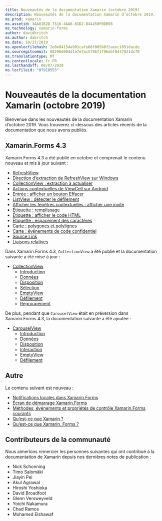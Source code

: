 ```yaml
---
title: Nouveautés de la documentation Xamarin (octobre 2019)
description: Nouveautés de la documentation Xamarin d’octobre 2019.
ms.prod: xamarin
ms.assetid: 3AA81B2D-7516-4AA6-81D2-D44450F0DB98
ms.technology: xamarin-forms
author: davidbritch
ms.author: dabritch
ms.date: 10/21/2019
ms.openlocfilehash: 2e0e84154a901cafe68f00588f2aeec1051dacde
ms.sourcegitcommit: 08290d004d1a7e7ac579bf1f96abf8437921dc70
ms.translationtype: MT
ms.contentlocale: fr-FR
ms.lasthandoff: 08/07/2020
ms.locfileid: "87918553"
---
```

# <a name="xamarin-docs-whats-new-october-2019"></a>Nouveautés de la documentation Xamarin (octobre 2019)

Bienvenue dans les nouveautés de la documentation Xamarin d’octobre 2019. Vous trouverez ci-dessous des articles récents de la documentation que nous avons publiés.

## <a name="xamarinforms-43"></a>Xamarin.Forms 4.3

Xamarin.Forms 4.3 a été publié en octobre et comprenait le contenu nouveau et mis à jour suivant :

- [RefreshView](~/xamarin-forms/user-interface/refreshview.md)
- [Direction d’extraction de RefreshView sur Windows](~/xamarin-forms/platform/windows/refreshview-pulldirection.md)
- [CollectionView : extraction à actualiser](~/xamarin-forms/user-interface/collectionview/populate-data.md#pull-to-refresh)
- [Actions contextuelles de ViewCell sur Android](~/xamarin-forms/platform/android/viewcell-context-actions.md)
- [Entrée : afficher un bouton Effacer](~/xamarin-forms/user-interface/text/entry.md#display-a-clear-button)
- [ListView : détecter le défilement](~/xamarin-forms/user-interface/listview/interactivity.md#detect-scrolling)
- [Afficher les fenêtres contextuelles : afficher une invite](~/xamarin-forms/user-interface/pop-ups.md#display-a-prompt)
- [Étiquette : remplissage](~/xamarin-forms/user-interface/text/label.md#padding)
- [Étiquette : afficher le code HTML](~/xamarin-forms/user-interface/text/label.md#display-html)
- [Étiquette : espacement des caractères](~/xamarin-forms/user-interface/text/label.md#character-spacing)
- [Carte : polygones et polylignes](~/xamarin-forms/user-interface/map/polygons.md)
- [Carte : événements de code confidentiel](~/xamarin-forms/user-interface/map/pins.md#interact-with-a-pin)
- [Source Link](~/xamarin-forms/internals/sourcelink.md)
- [Liaisons relatives](~/xamarin-forms/app-fundamentals/data-binding/relative-bindings.md)

Dans Xamarin.Forms 4.3, `CollectionView` a été publié et la documentation suivante a été mise à jour :

- [CollectionView](~/xamarin-forms/user-interface/collectionview/index.md)
  - [Introduction](~/xamarin-forms/user-interface/collectionview/introduction.md)
  - [Données](~/xamarin-forms/user-interface/collectionview/populate-data.md)
  - [Disposition](~/xamarin-forms/user-interface/collectionview/layout.md)
  - [Sélection](~/xamarin-forms/user-interface/collectionview/selection.md)
  - [EmptyView](~/xamarin-forms/user-interface/collectionview/emptyview.md)
  - [Défilement](~/xamarin-forms/user-interface/collectionview/scrolling.md)
  - [Regroupement](~/xamarin-forms/user-interface/collectionview/grouping.md)

De plus, pendant que `CarouselView` était en préversion dans Xamarin.Forms 4.3, la documentation suivante a été ajoutée :

- [CarouselView](~/xamarin-forms/user-interface/carouselview/index.md)
  - [Introduction](~/xamarin-forms/user-interface/carouselview/introduction.md)
  - [Données](~/xamarin-forms/user-interface/carouselview/populate-data.md)
  - [Disposition](~/xamarin-forms/user-interface/carouselview/layout.md)
  - [Interaction](~/xamarin-forms/user-interface/carouselview/interaction.md)
  - [EmptyView](~/xamarin-forms/user-interface/carouselview/emptyview.md)
  - [Défilement](~/xamarin-forms/user-interface/carouselview/scrolling.md)

## <a name="other"></a>Autre

Le contenu suivant est nouveau :

- [Notifications locales dans Xamarin.Forms](~/xamarin-forms/app-fundamentals/local-notifications.md)
- [Écran de démarrage Xamarin.Forms](~/xamarin-forms/user-interface/splashscreen.md)
- [Méthodes, événements et propriétés de contrôle Xamarin.Forms courants](~/xamarin-forms/user-interface/controls/common-properties.md)
- [Qu’est-ce que Xamarin ?](~/get-started/what-is-xamarin.md)
- [Qu’est-ce que Xamarin. Forms ?](~/get-started/what-is-xamarin-forms.md)

## <a name="community-contributors"></a>Contributeurs de la communauté

Nous aimerions remercier les personnes suivantes qui ont contribué à la documentation de Xamarin depuis nos dernières notes de publication :

- Nick Schonning
- Timo Salomäki
- Jiayin Pei
- Akul Agrawal
- Hiroshi Yoshioka
- David Broadfoot
- Glenn Versweyveld
- Yoichi Nakamura
- Chad Ramos
- Mohamed Elshawaf
